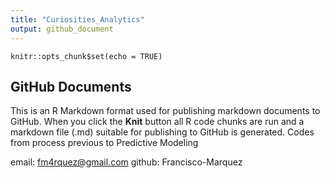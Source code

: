 ```yaml
---
title: "Curiosities_Analytics"
output: github_document
---
```


```{r setup, include=FALSE}
knitr::opts_chunk$set(echo = TRUE)
```

## GitHub Documents

This is an R Markdown format used for publishing markdown documents to GitHub. When you click the **Knit** button all R code chunks are run and a markdown file (.md) suitable for publishing to GitHub is generated.
Codes from process previous to Predictive Modeling

email: fm4rquez@gmail.com 
github: Francisco-Marquez
